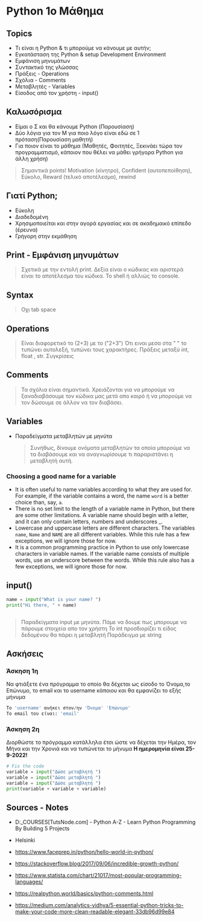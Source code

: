 # Python 1o Μάθημα

## Topics

- Τι είναι η Python & τι μπορούμε να κάνουμε με αυτήν;
- Εγκατάσταση της Python & setup Development Environment
- Εμφάνιση μηνυμάτων
- Συντακτικό της γλώσσας
- Πράξεις - Operations
- Σχόλια - Comments
- Μεταβλητές - Variables
- Είσοδος από τον χρήστη - input()

## Καλωσόρισμα

- Είμαι ο Σ και θα κάνουμε Python (Παρουσίαση)
- Δύο λόγια για τον Μ για ποιο λόγο είναι εδώ σε 1 πρόταση(Παρουσίαση μαθητή)
- Για ποιον είναι το μάθημα (Μαθητές, Φοιτητές, Ξεκινάει τώρα τον προγραμματισμό, κάποιον που θέλει να μάθει γρήγορα Python για άλλη χρήση)

> Σημαντικά points! Motivation (κίνητρο), Confident (αυτοπεποίθηση), Εύκολο, Reward (τελικό αποτέλεσμα), rewind

## Γιατί Python;

- Εύκολη
- Διαδεδομένη
- Χρησιμοποιείται και στην αγορά εργασίας και σε ακαδημαικό επίπεδο (έρευνα)
- Γρήγορη στην εκμάθηση

## Print - Εμφάνιση μηνυμάτων

> Σχετικά με την εντολή print. Δεξία είναι ο κώδικας και αριστερά είναι το αποτέλεσμα του κώδικα. Το shell ή αλλιώς το console.

## Syntax

> Οχι tab space

## Operations

> Είναι διαφορετικό το (2+3) με το ("2+3")
> Ότι ειναι μεσα στα " " το τυπώνει αυτολεξή, τυπώνει τους χαρακτήρες.
> Πράξεις μεταξύ int, float , str. Συγκρίσεις

## Comments

> Τα σχόλια είναι σημαντικά. Χρειάζονται για να μπορούμε να ξαναδιαβάσουμε τον κώδικα μας μετά απο καιρό ή να μπορούμε να τον δώσουμε σε άλλον να τον διαβάσει.

## Variables

- Παραδείγματα μεταβλητών με μηνύτα
  > Συνήθως, δίνουμε ονόματα μεταβλητών τα οποία μπορούμε να τα διαβάσουμε και να αναγνωρίσουμε τι παραριστάνει η μεταβλητή αυτή.

### Choosing a good name for a variable

- It is often useful to name variables according to what they are used for. For example, if the variable contains a word, the name `word` is a better choice than, say, `a`.
- There is no set limit to the length of a variable name in Python, but there are some other limitations. A variable name should begin with a letter, and it can only contain letters, numbers and underscores \_.
- Lowercase and uppercase letters are different characters. The variables `name`, `Name` and `NAME` are all different variables. While this rule has a few exceptions, we will ignore those for now.
- It is a common programming practice in Python to use only lowercase characters in variable names. If the variable name consists of multiple words, use an underscore between the words. While this rule also has a few exceptions, we will ignore those for now.

## input()

```py
name = input("What is your name? ")
print("Hi there, " + name)
```

```

```

> Παραδείγματα input με μηνύτα. Πάμε να δουμε πως μπορουμε να πάρουμε στοιχεία απο τον χρήστη
> Το int προσδιορίζει τι είδος δεδομένου θα πάρει η μεταβλητή
> Παράδειγμα με string

## Ασκήσεις

### Άσκηση 1η

Να φτιάξετε ένα πρόγραμμα το οποίο θα δέχεται ως είσοδο το Όνομα,το Επώνυμο, το email και το username κάποιου και θα εμφανίζει το εξής μήνυμα

```py
Το 'username' ανήκει στον/ην 'Όνομα' 'Επώνυμο'
To email του είναι: 'email'
```

### Άσκηση 2η

Διορθώστε το πρόγραμμα κατάλληλα έτσι ώστε να δέχεται την Ημέρα, τον Μήνα και την Χρονιά και να τυπώνεται το μήνυμα **Η ημερομηνία είναι 25-9-2022!**

```py
# Fix the code
variable = input("Δώσε μεταβλητή ")
variable = input("Δώσε μεταβλητή ")
variable = input("Δώσε μεταβλητή ")
print(variable + variable + variable)
```

## Sources - Notes

- D:\_COURSES\[TutsNode.com] - Python A-Z - Learn Python Programming By Building 5 Projects
- Helsinki

- https://www.faceprep.in/python/hello-world-in-python/
- https://stackoverflow.blog/2017/09/06/incredible-growth-python/
- https://www.statista.com/chart/21017/most-popular-programming-languages/
- https://realpython.world/basics/python-comments.html
- https://medium.com/analytics-vidhya/5-essential-python-tricks-to-make-your-code-more-clean-readable-elegant-33db96d99e84
